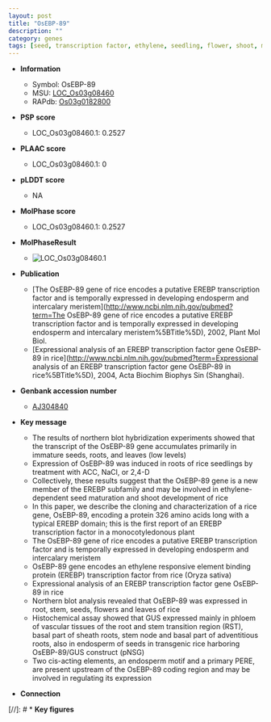 ```yaml
---
layout: post
title: "OsEBP-89"
description: ""
category: genes
tags: [seed, transcription factor, ethylene, seedling, flower, shoot, meristem, adventitious root, root, stem, intercalary meristem, endosperm, sheath]
---
```


* **Information**  
    + Symbol: OsEBP-89  
    + MSU: [LOC_Os03g08460](http://rice.plantbiology.msu.edu/cgi-bin/ORF_infopage.cgi?orf=LOC_Os03g08460)  
    + RAPdb: [Os03g0182800](http://rapdb.dna.affrc.go.jp/viewer/gbrowse_details/irgsp1?name=Os03g0182800)  

* **PSP score**  
    + LOC_Os03g08460.1: 0.2527 

* **PLAAC score**  
    + LOC_Os03g08460.1: 0 

* **pLDDT score**
    + NA


* **MolPhase score**
    + LOC_Os03g08460.1: 0.2527

* **MolPhaseResult**
    + ![LOC_Os03g08460.1](https://ricepsp.github.io/pictures/LOC_Os03g/LOC_Os03g08460.1.png)

* **Publication**  
    + [The OsEBP-89 gene of rice encodes a putative EREBP transcription factor and is temporally expressed in developing endosperm and intercalary meristem](http://www.ncbi.nlm.nih.gov/pubmed?term=The OsEBP-89 gene of rice encodes a putative EREBP transcription factor and is temporally expressed in developing endosperm and intercalary meristem%5BTitle%5D), 2002, Plant Mol Biol.
    + [Expressional analysis of an EREBP transcription factor gene OsEBP-89 in rice](http://www.ncbi.nlm.nih.gov/pubmed?term=Expressional analysis of an EREBP transcription factor gene OsEBP-89 in rice%5BTitle%5D), 2004, Acta Biochim Biophys Sin (Shanghai).

* **Genbank accession number**  
    + [AJ304840](http://www.ncbi.nlm.nih.gov/nuccore/AJ304840)

* **Key message**  
    + The results of northern blot hybridization experiments showed that the transcript of the OsEBP-89 gene accumulates primarily in immature seeds, roots, and leaves (low levels)
    + Expression of OsEBP-89 was induced in roots of rice seedlings by treatment with ACC, NaCl, or 2,4-D
    + Collectively, these results suggest that the OsEBP-89 gene is a new member of the EREBP subfamily and may be involved in ethylene-dependent seed maturation and shoot development of rice
    + In this paper, we describe the cloning and characterization of a rice gene, OsEBP-89, encoding a protein 326 amino acids long with a typical EREBP domain; this is the first report of an EREBP transcription factor in a monocotyledonous plant
    + The OsEBP-89 gene of rice encodes a putative EREBP transcription factor and is temporally expressed in developing endosperm and intercalary meristem
    + OsEBP-89 gene encodes an ethylene responsive element binding protein (EREBP) transcription factor from rice (Oryza sativa)
    + Expressional analysis of an EREBP transcription factor gene OsEBP-89 in rice
    + Northern blot analysis revealed that OsEBP-89 was expressed in root, stem, seeds, flowers and leaves of rice
    + Histochemical assay showed that GUS expressed mainly in phloem of vascular tissues of the root and stem transition region (RST), basal part of sheath roots, stem node and basal part of adventitious roots, also in endosperm of seeds in transgenic rice harboring OsEBP-89/GUS construct (pNSG)
    + Two cis-acting elements, an endosperm motif and a primary PERE, are present upstream of the OsEBP-89 coding region and may be involved in regulating its expression

* **Connection**  

[//]: # * **Key figures**  


